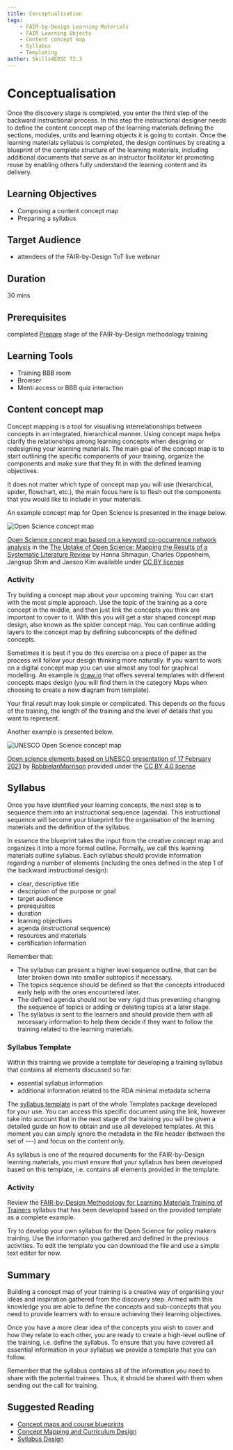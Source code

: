 ```yaml
---
title: Conceptualisation
tags: 
    - FAIR-by-Design Learning Materials
    - FAIR Learning Objects
    - Content concept map
    - Syllabus
    - Templating
author: Skills4EOSC T2.3
---
```


# Conceptualisation

Once the discovery stage is completed, you enter the third step of the backward instructional process. In this step the instructional designer needs to define the content concept map of the learning materials defining the sections, modules, units and learning objects it is going to contain. Once the learning materials syllabus is completed, the design continues by creating a blueprint of the complete structure of the learning materials, including additional documents that serve as an instructor facilitator kit promoting reuse by enabling others fully understand the learning content and its delivery.

## Learning Objectives
- Composing a content concept map
- Preparing a syllabus

## Target Audience
- attendees of the FAIR-by-Design ToT live webinar

## Duration
30 mins

## Prerequisites
completed [Prepare](../../Stage%201:%20Prepare/) stage of the FAIR-by-Design methodology training

## Learning Tools
- Training BBB room
- Browser
- Menti access or BBB quiz interaction

## Content concept map

Concept mapping is a tool for visualising interrelationships between concepts in an integrated, hierarchical manner. Using concept maps helps clarify the relationships among learning concepts when designing or redesigning your learning materials. The main goal of the concept map is to start outlining the specific components of your training, organize the components and make sure that they fit in with the defined learning objectives.

It does not matter which type of concept map you will use (hierarchical, spider, flowchart, etc.), the main focus here is to flesh out the components that you would like to include in your materials. 

An example concept map for Open Science is presented in the image below.

![Open Science concept map](./attachments/OS_concept_map.png)

[Open Science concept map based on a keyword co-occurrence network analysis](https://www.researchgate.net/publication/343663327_The_Uptake_of_Open_Science_Mapping_the_Results_of_a_Systematic_Literature_Review/figures?lo=2) in the [The Uptake of Open Science: Mapping the Results of a Systematic Literature Review](http://dx.doi.org/10.1051/itmconf/20203301001) by Hanna Shmagun, Charles Oppenheim, Jangsup Shim and Jaesoo Kim available under [CC BY license](http://creativecommons.org/licenses/by/)

### Activity

Try building a concept map about your upcoming training. You can start with the most simple approach. Use the topic of the training as a core concept in the middle, and then just link the concepts you think are important to cover to it. With this you will get a star shaped concept map design, also known as the spider concept map. You can continue adding layers to the concept map by defining subconcepts of the defined concepts. 

Sometimes it is best if you do this exercise on a piece of paper as the process will follow your design thinking more naturally. If you want to work on a digital concept map you can use almost any tool for graphical modelling. An example is [draw.io](http://draw.io/) that offers several templates with different concepts maps design (you will find them in the category Maps when choosing to create a new diagram from template).

Your final result may look simple or complicated. This depends on the focus of the training, the length of the training and the level of details that you want to represent.

Another example is presented below.

![UNESCO Open Science concept map](./attachments/Osc2021-unesco-open-science-no-gray.png)

[Open science elements based on UNESCO presentation of 17 February 2021](https://commons.wikimedia.org/wiki/File:Osc2021-unesco-open-science-no-gray.png) by [RobbieIanMorrison](https://commons.wikimedia.org/wiki/User:RobbieIanMorrison) provided under the [CC BY 4.0 license](https://creativecommons.org/licenses/by/4.0/deed.en)

## Syllabus 

Once you have identified your learning concepts, the next step is to sequence them into an instructional sequence (agenda). This instructional sequence will become your blueprint for the organisation of the learning materials and the definition of the syllabus.

In essence the blueprint takes the input from the creative concept map and organizes it into a more formal outline. Formally, we call this learning materials outline syllabus. Each syllabus should provide information regarding a number of elements (including the ones defined in the step 1 of the backward instructional design):

- clear, descriptive title 
- description of the purpose or goal 
- target audience
- prerequisites
- duration
- learning objectives
- agenda (instructional sequence)
- resources and materials
- certification information

Remember that:

- The syllabus can present a higher level sequence outline, that can be later broken down into smaller subtopics if necessary.
- The topics sequence should be defined so that the concepts introduced early help with the ones encountered later. 
- The defined agenda should not be very rigid thus preventing changing the sequence of topics or adding or deleting topics at a later stage.
- The syllabus is sent to the learners and should provide them with all necessary information to help them decide if they want to follow the training related to the learning materials.

### Syllabus Template

Within this training we provide a template for developing a training syllabus that contains all elements discussed so far:

- essential syllabus information
- additional information related to the RDA minimal metadata schema

The [syllabus template](https://github.com/FAIR-by-Design-Methodology/templates/blob/main/resources/syllabus.md) is part of the whole Templates package developed for your use. You can access this specific document using the link, however take into account that in the next stage of the training you will be given a detailed guide on how to obtain and use all developed templates. At this moment you can simply ignore the metadata in the file header (between the set of ---) and focus on the content only. 

As syllabus is one of the required documents for the FAIR-by-Design learning materials, you must ensure that your syllabus has been developed based on this template, i.e. contains all elements provided in the template.

### Activity

Review the [FAIR-by-Design Methodology for Learning Materials Training of Trainers](https://fair-by-design-methodology.github.io/FAIR-by-Design_ToT/latest/) syllabus that has been developed based on the provided template as a complete example.

Try to develop your own syllabus for the Open Science for policy makers training. Use the information you gathered and defined in the previous activities. To edit the template you can download the file and use a simple text editor for now.

## Summary

Building a concept map of your training is a creative way of organising your ideas and inspiration gathered from the discovery step. Armed with this knowledge you are able to define the concepts and sub-concepts that you need to provide learners with to ensure achieving their learning objectives. 

Once you have a more clear idea of the concepts you wish to cover and how they relate to each other, you are ready to create a high-level outline of the training, i.e. define the syllabus. To ensure that you have covered all essential information in your syllabus we provide a template that you can follow.

Remember that the syllabus contains all of the information you need to share with the potential trainees. Thus, it should be shared with them when sending out the call for training. 


## Suggested Reading
- [Concept maps and course blueprints](https://www.uvic.ca/til/onlinelearning/home/for_instructors/concepts_maps_and_course_blueprints/index.php)
- [Concept Mapping and Curriculum Design](https://www.utc.edu/academic-affairs/walker-center-for-teaching-and-learning/teaching-resources/pedagogical-strategies-and-techniques/concept-mapping-and-curriculum-design)
- [Syllabus Design](https://poorvucenter.yale.edu/SyllabusDesign)
